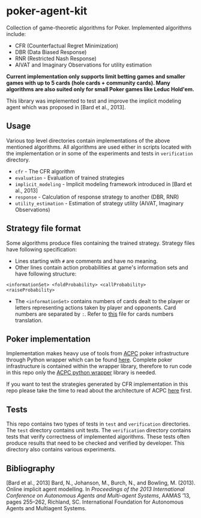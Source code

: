 # poker-agent-kit

Collection of game-theoretic algorithms for Poker. Implemented algorithms include:
* CFR (Counterfactual Regret Minimization)
* DBR (Data Biased Response)
* RNR (Restricted Nash Response)
* AIVAT and Imaginary Observations for utility estimation

**Current implementation only supports limit betting games and smaller games with up to 5 cards (hole cards + community cards). Many algorithms are also suited only for small Poker games like Leduc Hold'em.**

This library was implemented to test and improve the implicit modeling agent which was proposed in [Bard et al., 2013].

## Usage
Various top level directories contain implementations of the above mentioned algorithms. All algorithms are used either in scripts located with the implementation or in some of the experiments and tests in `verification` directory.
* `cfr` - The CFR algorithm
* `evaluation` - Evaluation of trained strategies
* `implicit_modeling` - Implicit modeling framework introduced in [Bard et al., 2013]
* `response` - Calculation of response strategy to another (DBR, RNR)
* `utility_estimation` - Estimation of strategy utility (AIVAT, Imaginary Observations)

## Strategy file format
Some algorithms produce files containing the trained strategy. Strategy files have following specification:
* Lines starting with `#` are comments and have no meaning.
* Other lines contain action probabilities at game's information sets and have following structure:
```
<informationSet> <foldProbability> <callProbability> <raiseProbability>
```
* The `<informationSet>` contains numbers of cards dealt to the player or letters representing actions taken by player and opponents. Card numbers are separated by `:`. Refer to [this](./test/hand_evaluation_tests.py) file for cards numbers translation.

## Poker implementation
Implementation makes heavy use of tools from [ACPC][1] poker infrastructure through Python wrapper which can be found [here][2]. Complete poker infrastructure is contained within the wrapper library, therefore to run code in this repo only the [ACPC python wrapper][2] library is needed.

If you want to test the strategies generated by CFR implementation in this repo please take the time to read about the architecture of ACPC [here][3] first.

## Tests
This repo contains two types of tests in `test` and `verification` directories. The `test` directory contains unit tests. The `verification` directory contains tests that verify correctness of implemented algorithms. These tests often produce results that need to be checked and verified by developer. This directory also contains various experiments.

## Bibliography
[Bard et al., 2013] Bard, N., Johanson, M., Burch, N., and Bowling, M.
(2013). Online implicit agent modelling. In *Proceedings of the 2013
International Conference on Autonomous Agents and Multi-agent Systems*,
AAMAS ’13, pages 255–262, Richland, SC. International Foundation for
Autonomous Agents and Multiagent Systems.

[1]: http://www.computerpokercompetition.org/
[2]: https://github.com/JakubPetriska/acpc-python-client
[3]: https://github.com/JakubPetriska/acpc-python-client/blob/master/acpc_infrastructure/README
[4]: https://poker.cs.ualberta.ca/publications/AAMAS13-modelling.pdf

